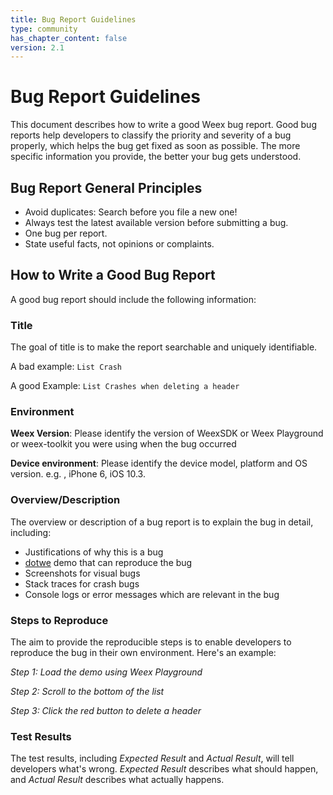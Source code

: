 ```yaml
---
title: Bug Report Guidelines
type: community
has_chapter_content: false
version: 2.1
---
```


# Bug Report Guidelines

This document describes how to write a good Weex bug report. Good bug reports help developers to classify the priority and severity of a bug properly, which helps the bug get fixed as soon as possible. The more specific information you provide, the better your bug gets understood.

## Bug Report General Principles

- Avoid duplicates: Search before you file a new one!
- Always test the latest available version before submitting a bug.
- One bug per report.
- State useful facts, not opinions or complaints.

## How to Write a Good Bug Report

A good bug report should include the following information:

### Title 

The goal of title is to make the report searchable and uniquely identifiable.

A bad example: `List Crash`

A good Example: `List Crashes when deleting a header`

### Environment

**Weex Version**: Please identify the version of WeexSDK or Weex Playground or weex-toolkit you were using when the bug occurred

**Device environment**: Please identify the device model, platform and OS version. e.g. , iPhone 6, iOS 10.3.

### Overview/Description

The overview or description of a bug report is to explain the bug in detail, including:

- Justifications of why this is a bug
- [dotwe](http://dotwe.org/vue/) demo that can reproduce the bug
- Screenshots for visual bugs
- Stack traces for crash bugs
- Console logs or error messages which are relevant in the bug

### Steps to Reproduce

The aim to provide the reproducible steps is to enable developers to reproduce the bug in their own environment. Here's an example:

*Step 1: Load the demo using Weex Playground*

*Step 2: Scroll to the bottom of the list*

*Step 3: Click the red button to delete a header*

### Test Results

The test results, including *Expected Result* and *Actual Result*, will tell developers what's wrong. *Expected Result* describes what should happen, and *Actual Result* describes what actually happens.

